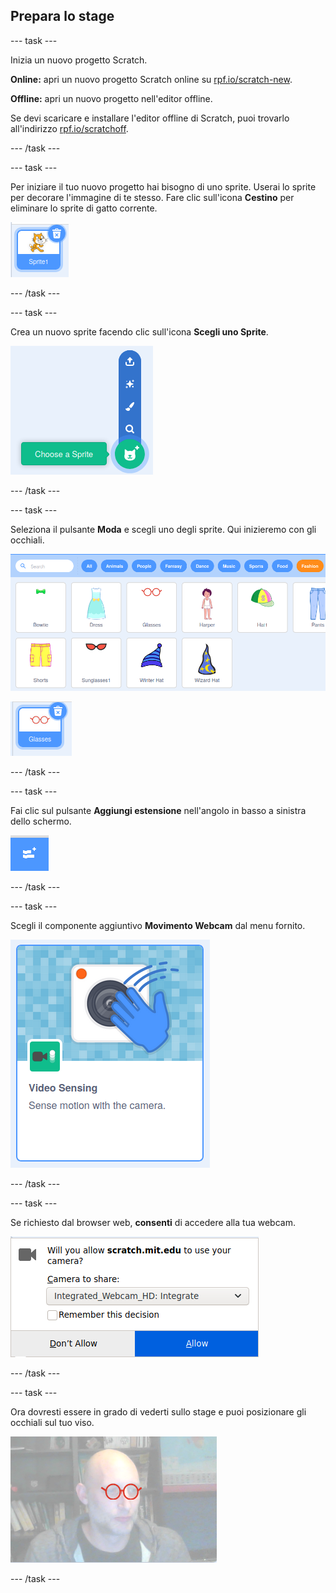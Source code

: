 ## Prepara lo stage

--- task ---

Inizia un nuovo progetto Scratch.

**Online:** apri un nuovo progetto Scratch online su [rpf.io/scratch-new](https://rpf.io/scratch-new).

**Offline:** apri un nuovo progetto nell'editor offline.

Se devi scaricare e installare l'editor offline di Scratch, puoi trovarlo all'indirizzo [rpf.io/scratchoff](https://rpf.io/scratchoff).

--- /task ---

--- task ---

Per iniziare il tuo nuovo progetto hai bisogno di uno sprite. Userai lo sprite per decorare l'immagine di te stesso. Fare clic sull'icona **Cestino** per eliminare lo sprite di gatto corrente.

![immagine che mostra l'icona cestino sullo sprite Cat](images/delete-sprite.png)

--- /task ---

--- task ---

Crea un nuovo sprite facendo clic sull'icona **Scegli uno Sprite**.

![image showing the expanded choose sprite icon](images/new-sprite.png)

--- /task ---

--- task ---

Seleziona il pulsante **Moda** e scegli uno degli sprite. Qui inizieremo con gli occhiali.

![immagine che mostra gli sprite di moda](images/fashion.png)

![immagine che mostra lo sprite degli occhiali](images/glasses.png)

--- /task ---

--- task ---

Fai clic sul pulsante **Aggiungi estensione** nell'angolo in basso a sinistra dello schermo.

![immagine che mostra il pulsante Aggiungi estensione](images/add-extension.png)

--- /task ---

--- task ---

Scegli il componente aggiuntivo **Movimento Webcam** dal menu fornito.

![immagine che mostra la selezione della libreria di estensioni video](images/video-extension.png)

--- /task ---

--- task ---

Se richiesto dal browser web, **consenti** di accedere alla tua webcam.

![immagine che mostra la richiesta del browser per consentire l'accesso alla telecamera](images/allow-camera.png)

--- /task ---

--- task ---

Ora dovresti essere in grado di vederti sullo stage e puoi posizionare gli occhiali sul tuo viso.

![immagine che mostra un uomo con gli occhiali sovrapposti sul viso](images/man-with-glasses.png)

--- /task ---





